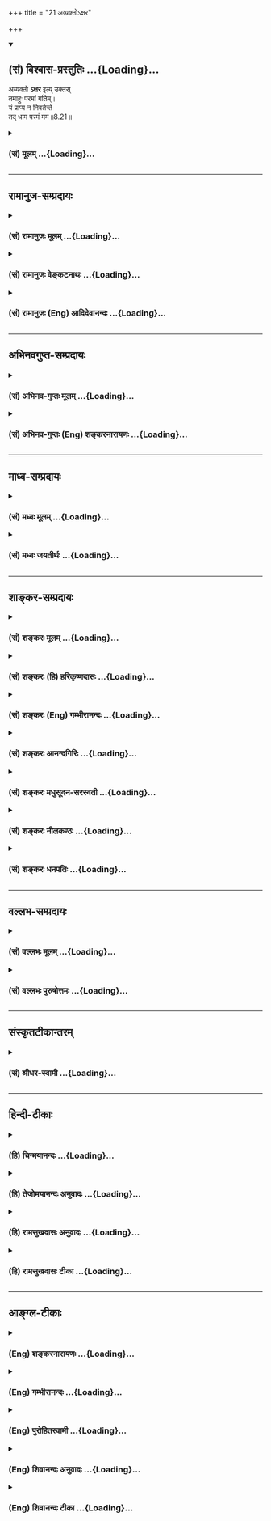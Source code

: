 +++
title = "21 अव्यक्तोऽक्षर"

+++
<div class="js_include" newlevelforh1="2" title="(सं) विश्वास-प्रस्तुतिः" unfilled url="/mahAbhAratam/vyAsaH/shlokashaH/06-bhIShma-parva/03-bhagavad-gItA-parva/saMskRtam/vishvAsa-prastutiH/08_axara-para-brahma-yo/21_avyakto-xara.md">
<details open><summary><h2>(सं) विश्वास-प्रस्तुतिः ...{Loading}...</h2></summary>

अव्यक्तो **ऽक्षर** इत्य् उक्तस्  
तमाहुः परमां गतिम्।  
यं प्राप्य न निवर्तन्ते  
तद् धाम परमं मम॥8.21॥
</details>
</div>
<div class="js_include collapsed" newlevelforh1="3" title="(सं) मूलम्" unfilled url="/mahAbhAratam/vyAsaH/shlokashaH/06-bhIShma-parva/03-bhagavad-gItA-parva/saMskRtam/mUlam/08_axara-para-brahma-yo/21_avyakto-xara.md">
<details><summary><h3>(सं) मूलम् ...{Loading}...</h3></summary>

अव्यक्तोऽक्षर इत्युक्तस्तमाहुः परमां गतिम्।  
यं प्राप्य न निवर्तन्ते तद्धाम परमं मम।।8.21।।
</details>
</div>


_________________
## रामानुज-सम्प्रदायः
<div class="js_include collapsed" newlevelforh1="3" title="(सं) रामानुजः मूलम्" unfilled url="/mahAbhAratam/vyAsaH/shlokashaH/06-bhIShma-parva/03-bhagavad-gItA-parva/saMskRtam/rAmAnujaH/mUlam/08_axara-para-brahma-yo/21_avyakto-xara.md">
<details><summary><h3>(सं) रामानुजः मूलम् ...{Loading}...</h3></summary>

।।8.21।। सः **अव्यक्तः अक्षर इति उक्तः**ये त्वक्षरमनिर्देश्यमव्यक्तं
पर्युपासते। (गीता 12।3)कूटस्थोऽक्षर उच्यते।। (गीता 15।16) इत्यादिषु
**तं** वेदविदः **परमां गतिम् आहुः** अयम् एवयः प्रयाति त्यजन् देहं स याति
परमां गतिम्।। इत्यत्र परमगतिशब्दनिर्दिष्टः अक्षरः
प्रकृतिसंसर्गवियुक्तस्वरूपेण अवस्थित आत्मा इत्यर्थः।**यम्** एवंभूतं
स्वरूपेणावस्थितम् **प्राप्य न निवर्तन्ते तद् मम परमं धाम** परमं
नियमनस्थानम्। अचेतनप्रकृतिः एकं नियमनस्थानम् तत्संसृष्टरूपा जीवप्रकृतिः
द्वितीयं नियमनस्थानम् अचित्संसर्गवियुक्तं स्वरूपेणावस्थितं मुक्तस्वरूपं
परमं नियमनस्थानम् इत्यर्थः। तत् च अपुनरावृत्तिरूपम्। अथवा प्रकाशवाची
धामशब्दः प्रकाशः च इह ज्ञानम् अभिप्रेतं प्रकृतिसंसृष्टात्
परिच्छिन्नज्ञानरूपाद् आत्मनः अपरिच्छिन्नज्ञानरूपतया मुक्तस्वरूपं परं
धाम। ज्ञानिनः प्राप्यं तु तस्माद् अत्यन्तविभक्तम् इत्याह --

</details>
</div>
<div class="js_include collapsed" newlevelforh1="3" title="(सं) रामानुजः वेङ्कटनाथः" unfilled url="/mahAbhAratam/vyAsaH/shlokashaH/06-bhIShma-parva/03-bhagavad-gItA-parva/saMskRtam/rAmAnujaH/venkaTanAthaH/08_axara-para-brahma-yo/21_avyakto-xara.md">
<details><summary><h3>(सं) रामानुजः वेङ्कटनाथः ...{Loading}...</h3></summary>

।। 8.21परः इत्यादिश्लोकद्वयस्यार्थमाह -- अथेति। अयमभिप्रायः -- भगवन्तं
प्राप्तानां पुनरावृत्तिः प्रागेवोक्ता अव्यक्तात्परत्वेन
निर्दिष्टोऽक्षरश्च जीव एव भवितुमर्हतिअपरेयमितस्त्वन्याम् \[7।5\]
इत्यादिप्रत्यभिज्ञानात् वक्तव्या च कैवल्यार्थिनामवरोहाभावादपुनरावृत्तिः।
अत एव तत्परमेवेदं श्लोकद्वयम् -- इति। अव्यक्तस्यैव पूर्वप्रकृतत्वात्
अत्रापिअव्यक्तात् इत्येव परभेदः। तस्य चापेक्षया
परशब्दान्यशब्दाभ्यामप्यन्वयः। तत्र च
पौनरुक्त्यव्युदासायोत्कृष्टत्वाभिधानमुखेन पुरुषार्थरूपत्वपरः परशब्दः। तत
एव च स्वरूपभेदस्य सिद्धत्वादन्यशब्दः प्रकारान्यत्वपरः। अतः स च
प्रकारभेदश्चेतनत्वरूप एव प्रमाणसिद्ध इत्यभिप्रायेणाह -- तस्मादिति।
भावशब्दोऽत्र पदार्थमात्रवाची। व्यक्तः इति पदच्छेदो न युक्तःअव्यक्तोऽक्षरः
इत्यत्रैवाभिधानात् दुर्ग्रहे च जीवे
व्यक्तशब्दप्रयोगानुपपत्तेरित्यभिप्रायेणाह -- केनचिदिति। ननु
जीवस्याव्यक्तत्वमयुक्तं प्रत्यक्षानुमानागमैर्यथासम्भवं तद्व्यक्तेः
अन्यथा खपुष्पत्वप्रसङ्गादित्यत्राह -- स्वसंवेद्येति। प्रमाणान्तराणि हि
साधारण्येन तत्प्रतिपादकानीति भावः। नित्यत्वे
द्वितीयाध्यायोक्तहेतुस्मरणंउत्पत्तिविनाशानर्हतयेति। भूतशब्दोऽत्र
महाभूतपरः तद्विनाशेऽप्यात्मस्थितवचनेन नित्यत्वस्यानायासादलभात्। तत्र
सर्वशब्दाभिप्रायवशादेव सकारणत्वं सकार्यत्वं च
सिद्धमित्यभिप्रायेणाहवियदादिष्विति। प्रसक्तो हि नाशो जीवे निषेध्यः
प्रसङ्गश्चात्र नश्यत्पदार्थानुप्रवेशवशात् यथा तिलेषु दह्यमानेषु
तदनुप्रविष्टं तैलमपि दह्यते ततश्च सर्वेषु भूतेषु नश्यत्स्वित्यस्यैव
सामर्थ्यलब्धमुक्तंतत्र तत्र स्थितोऽपीतियः स सर्वेषु \[  
  
मम इति सम्बन्धमात्रविधानस्य प्रागेव सिद्धेः स्थानस्य च
स्थानिसापेक्षत्वनियमात् य आत्मनि तिष्ठन् \[श.प.ब्रा.14।6।5।30\]
इत्याद्युक्तमधिष्ठेयं स्थानपर्यायं धामशब्देन
विवक्षितमित्याहनियमनस्थानमिति। अत्र किमपरं नियमनस्थानं यद्व्यवच्छेदाय
परमशब्दः इत्यत्राहअचेतनेति। अत्र परमधामत्वव्यपदेशात्परिशुद्धात्मविषयत्वं
सिद्धम् ततश्चाशुद्धो जीवोऽप्यपर एव विवक्षित इत्याहतत्संसृष्टेति। यदि
मुक्तोऽपि परमात्मपरतन्त्रः तर्हि स्वतन्त्रेण परमात्मना पुनरपि संसारगर्ते
प्रक्षिप्येतेत्यत्राहतच्चेति। अयं भावः -- अविद्यादिर्हि संसारकारणम् न तु
पारतन्त्र्यं अविद्यादेश्च प्रक्षयादीश्वरकारुण्यादीनां च स्वाभाविकत्वान्न
मुक्तस्य संसारगन्ध इत्यर्थः। यद्वा न केवलं भगवत्प्राप्तिरेव
अपुनरावृत्तिरूपा किन्तु परिशुद्धजीवप्राप्तिरपि अवरोहणाभावात्तथेति
भावः। नियमनस्थानं इत्यस्याश्रितविशेषणोपादानारुचेराहअथ वेति। अस्तु
धामशब्दस्तेजःपयार्यः प्रकाशवाची तस्य कथमत्रान्वयः इत्यत्राहप्रकाशश्चेति।
विशेषणफलितं दर्शयति -- प्रकृतिसंसृष्टादिति। प्रकाशपक्षे -- तत् परमं धाम
मम -- मच्छेषभूतम् -- इति वाक्यार्थः। यद्यपिअपरेयम् \[7।5\] इत्यादिना
प्रागेव स्वशेषत्वमुक्तम् तथापि समष्टिचेतनमात्रविषयत्वं तत्र प्रतीयते इह
तु मुक्तस्यापि स्वशेषत्वमुच्यत इत्यपौनरुक्त्यम्।  
  

</details>
</div>
<div class="js_include collapsed" newlevelforh1="3" title="(सं) रामानुजः (Eng) आदिदेवानन्दः" unfilled url="/mahAbhAratam/vyAsaH/shlokashaH/06-bhIShma-parva/03-bhagavad-gItA-parva/saMskRtam/rAmAnujaH/english/AdidevAnandaH/08_axara-para-brahma-yo/21_avyakto-xara.md">
<details><summary><h3>(सं) रामानुजः (Eng) आदिदेवानन्दः ...{Loading}...</h3></summary>

8.20 - 8.21 Superior, as an object of human end, to this unmanifest
(Avyakta), which is inanimate Prakrti, there is another state of being,
of a kind different from this, but also called Avyakta. It has only knowledge-form and is also unmanifest. It is the self, Atman. It is unmanifest because It cannot be apprehended by any means of knowledge
(Pramanas). The meaning is that Its nature is unie and that It can be known only to Itself. That is, It can be understood only vaguely in the ordinary ways of knowing. It is eternal, namely, ever-enduring, because It is not subject to origination and annihilation. In texts like 'For those who meditate on the imperishable, undefinable, the unmanifest'
(12.3) and 'The imperishable is called the unchanging' (15.16) - that being the self. It has been called the unmanifest (Avyakta) and imperishable (Aksara); when all material elements like ether, etc., with their causes and effects are annihilated, the self is not annihilated in spite of It being found alone with all the elements. \[The elements are what constitute the bodies of beings.\] The knowers of the Vedas declare It as the highest end. The meaning is that the imperishable entity which has been denoted by the term 'highest goal' in the passage, 'Whosoever abandons the body and departs (in the manner described) reaches the highest state (Dhama)' (8.13), is the self (Atman) abiding in Its essential nature free from the contact with the Prakrti. This self,
which abides thus in Its essential nature, by attaining which It does not return, - this is My 'highest abode,' i.e., is the highest object of My control. The inanimate Prakrti is one object of My control. The animate Prakrti associated with this inanimate Prakrti is the second object of My control. The pristine nature of the freed self, free from contact with inanimate matter, is the highest object of My rule. Such is the meaning. This state is also one of non-return to Samsara. Or the term 'dhama' may signify 'luminosity'. And luminosity connotes knowledge. The essential nature of the freed self is boundless knowledge, or supreme light, which stands in contrast to the shrunken knowledge of the self, when involved in Prakrti. \[The description given above is that of Kaivalya, the state of self-luminous existence as the pure self\]. Sri Krsna now teaches that the object of attainment for the Jnanin, is totally different from this:

</details>
</div>


_________________
## अभिनवगुप्त-सम्प्रदायः
<div class="js_include collapsed" newlevelforh1="3" title="(सं) अभिनव-गुप्तः मूलम्" unfilled url="/mahAbhAratam/vyAsaH/shlokashaH/06-bhIShma-parva/03-bhagavad-gItA-parva/saMskRtam/abhinava-guptaH/mUlam/08_axara-para-brahma-yo/21_avyakto-xara.md">
<details><summary><h3>(सं) अभिनव-गुप्तः मूलम् ...{Loading}...</h3></summary>

।।8.20 -- 8.22।। सर्वतो लोकेभ्यः पुनरावत्तिः न तु मां परमेश्वरं +++(S K omit
परमेश्वरम्)+++ प्राप्य इति स्फुटयति -- पर इत्यादि प्रतिष्ठितमित्यन्तम्।
उक्तप्रकारं कालसंकलनाविवर्जितं तु वासुदेवतत्त्वम्। व्यक्तम् सर्वानुगतम्
तत्त्वेऽपि अव्यक्तम् दुष्प्रापत्वात्। तच्च भक्तिलभ्यमित्यावेदितं प्राक्।
तत्रस्थं च एतद्विश्वं यत्खलु अविनाशिरूपं ( स्वरूपम्) सदा तथाभूतम्। तत्र
कः पुनःशब्दस्य आवृत्तिशब्दस्य चार्थः स हि मध्ये तत्स्वभावविच्छेदापेक्षः।
न च सदातनविश्वोत्तीर्णविश्वाव्यतिरिक्त -- विश्वप्रतिष्ठात्मक +++(SNK [n]
विश्वनिष्ठात्मक -- )+++ परबोधस्वातन्त्र्यस्वभावस्य श्रीपरमेश्वरस्य
तद्भावप्राप्तिः +++(N -- प्राप्तस्य)+++ \[ संभवति \] येन स्वभावविच्छेदः कोऽपि
कदाप्यस्ति \[इति कल्प्येत\]। अतो युक्तमुक्ततम् मामुपेत्य तु +++(VIII 16)+++
इति।

</details>
</div>
<div class="js_include collapsed" newlevelforh1="3" title="(सं) अभिनव-गुप्तः (Eng) शङ्करनारायणः" unfilled url="/mahAbhAratam/vyAsaH/shlokashaH/06-bhIShma-parva/03-bhagavad-gItA-parva/saMskRtam/abhinava-guptaH/english/shankaranArAyaNaH/08_axara-para-brahma-yo/21_avyakto-xara.md">
<details><summary><h3>(सं) अभिनव-गुप्तः (Eng) शङ्करनारायणः ...{Loading}...</h3></summary>

8.21 See Comment under 8.22

</details>
</div>


_________________
## माध्व-सम्प्रदायः
<div class="js_include collapsed" newlevelforh1="3" title="(सं) मध्वः मूलम्" unfilled url="/mahAbhAratam/vyAsaH/shlokashaH/06-bhIShma-parva/03-bhagavad-gItA-parva/saMskRtam/madhvaH/mUlam/08_axara-para-brahma-yo/21_avyakto-xara.md">
<details><summary><h3>(सं) मध्वः मूलम् ...{Loading}...</h3></summary>

।।8.20 -- 8.21।। अव्यक्तो भगवान्यं प्राप्य न निवर्तन्ते इतिमामुपेत्य
\[8।15\] इत्यस्य परामर्शात्। अव्यक्तं परमं विष्णुं इति प्रयोगाच्च गारुडे।
धाम स्वरूपं तेजस्स्वरूपंतेजस्स्वरूपं च गृहं प्राज्ञैर्धामेति गीयते
इत्यभिधानात्।

</details>
</div>
<div class="js_include collapsed" newlevelforh1="3" title="(सं) मध्वः जयतीर्थः" unfilled url="/mahAbhAratam/vyAsaH/shlokashaH/06-bhIShma-parva/03-bhagavad-gItA-parva/saMskRtam/madhvaH/jayatIrthaH/08_axara-para-brahma-yo/21_avyakto-xara.md">
<details><summary><h3>(सं) मध्वः जयतीर्थः ...{Loading}...</h3></summary>

।।8.20 -- 8.21।। इदानीमव्यक्ताख्यात्मेति यदुक्तं तत्साधयितुमाह --
**अव्यक्त** इति। मामुपेत्य \[8।1516\] इत्युक्तार्थस्ययं प्राप्य न
निवर्तन्ते इत्यव्यक्तविषयतया परामर्शात्। न केवलमव्यक्तशब्दो युक्तिबलात्
भगवति नीयते। किन्तु वाचकस्य तस्येत्याह -- **अव्यक्तमि**ति। कथं तर्हि
भगवता व्यक्तस्य स्वस्थानत्वमुच्यते इत्यत आह -- **धामे**ति।

</details>
</div>


_________________
## शाङ्कर-सम्प्रदायः
<div class="js_include collapsed" newlevelforh1="3" title="(सं) शङ्करः मूलम्" unfilled url="/mahAbhAratam/vyAsaH/shlokashaH/06-bhIShma-parva/03-bhagavad-gItA-parva/saMskRtam/shankaraH/mUlam/08_axara-para-brahma-yo/21_avyakto-xara.md">
<details><summary><h3>(सं) शङ्करः मूलम् ...{Loading}...</h3></summary>

।।8.21।। --,योऽसौ **अव्यक्तः अक्षरः इत्युक्तः तमेव** अक्षरसंज्ञकम्
अव्यक्तं भावम् **आहुः परमां** प्रकृष्टां **गतिम्। यं** परं भावं
**प्राप्य** गत्वा **न** **निवर्तन्ते** संसाराय तत् **धाम** स्थानं
**परमं** प्रकृष्टं **मम** विष्णोः परमं पदमित्यर्थः।। तल्लब्धेः उपायः
उच्यते --,

</details>
</div>
<div class="js_include collapsed" newlevelforh1="3" title="(सं) शङ्करः (हि) हरिकृष्णदासः" unfilled url="/mahAbhAratam/vyAsaH/shlokashaH/06-bhIShma-parva/03-bhagavad-gItA-parva/saMskRtam/shankaraH/hindI/harikRShNadAsaH/08_axara-para-brahma-yo/21_avyakto-xara.md">
<details><summary><h3>(सं) शङ्करः (हि) हरिकृष्णदासः ...{Loading}...</h3></summary>

।।8.21।। जो वह अव्यक्त अक्षर ऐसे कहा गया है उसी अक्षर नामक अव्यक्तभावको
परम -- श्रेष्ठ गति कहते हैं। जिस परम भावको प्राप्त होकर ( मनुष्य ) फिर
संसारमें नहीं लौटते वह मेरा परम श्रेष्ठ स्थान है अर्थात् मुझ विष्णुका
परमपद है।

</details>
</div>
<div class="js_include collapsed" newlevelforh1="3" title="(सं) शङ्करः (Eng) गम्भीरानन्दः" unfilled url="/mahAbhAratam/vyAsaH/shlokashaH/06-bhIShma-parva/03-bhagavad-gItA-parva/saMskRtam/shankaraH/english/gambhIrAnandaH/08_axara-para-brahma-yo/21_avyakto-xara.md">
<details><summary><h3>(सं) शङ्करः (Eng) गम्भीरानन्दः ...{Loading}...</h3></summary>

8.21 He Himself who has been uktah, meantioned; as avyaktah, Unmanifest;
the aksarah, Immutable; ahuh, they call; tam, Him-that very unmanifest
Reality which is termed as the Immutable; the paramam, supreme; gatim,
Goal. Tat, That; is the paramam, supreme; dhama, abode, i.e. the supreme
State; mama, of Mine, of Visnu; yam prapya, reaching which Reality; na
nivartante, they do not return to the worldly state. The means for
gaining That is being stated:

</details>
</div>
<div class="js_include collapsed" newlevelforh1="3" title="(सं) शङ्करः आनन्दगिरिः" unfilled url="/mahAbhAratam/vyAsaH/shlokashaH/06-bhIShma-parva/03-bhagavad-gItA-parva/saMskRtam/shankaraH/AnandagiriH/08_axara-para-brahma-yo/21_avyakto-xara.md">
<details><summary><h3>(सं) शङ्करः आनन्दगिरिः ...{Loading}...</h3></summary>

।।8.21।। यथोक्तेऽव्यक्ते भावे श्रुतिसंमतिमाह -- **अव्यक्त इति।** तस्य
परमगतित्वं साधयति -- **यं प्राप्येति।** योऽसावव्यक्तो भावोऽत्र दर्शितः
सयेनाक्षरं पुरुषं वेद सत्यम् इत्यादिश्रुतावक्षर इत्युक्तस्तं वाक्षरं
भावं परमां गतिंपुरुषान्न परं किंचित्सा काष्ठा सा परा गतिः इत्याद्याः
श्रुतयो वदन्तीत्याह -- **योऽसाविति।** परमपुरुषस्य परमगतित्वमुक्तं
व्यनक्ति -- **यं भावमिति।**तद्विष्णोः परमं पदम् इति श्रुतिमत्र संवादयति
-- **तद्धामेति।**

</details>
</div>
<div class="js_include collapsed" newlevelforh1="3" title="(सं) शङ्करः मधुसूदन-सरस्वती" unfilled url="/mahAbhAratam/vyAsaH/shlokashaH/06-bhIShma-parva/03-bhagavad-gItA-parva/saMskRtam/shankaraH/madhusUdana-sarasvatI/08_axara-para-brahma-yo/21_avyakto-xara.md">
<details><summary><h3>(सं) शङ्करः मधुसूदन-सरस्वती ...{Loading}...</h3></summary>

।।8.21।। यो भाव इहाव्यक्त इत्यक्षर इति चोक्तोऽन्यत्रापि श्रुतिषु स्मृतिषु
च तं भावमाहुः श्रुतयः स्मृतयश्चपुरुषान्न परं किंचित्सा काष्ठा सा परा
गतिः इत्याद्याः। परमामुत्पत्तिविनाशशून्यस्वप्रकाशपरमानन्दरूपां गतिं
पुरुषार्थविश्रान्तिम्। यं भावं प्राप्य न पुनः निवर्तन्ते संसाराय तद्धाम
स्वरूपं मम विष्णोः परमं सर्वोत्कृष्टम्। मम धामेति राहोः शिर
इतिवद्भेदकल्पनया षष्ठी। अतोऽहमेव परमा गतिरित्यर्थः।

</details>
</div>
<div class="js_include collapsed" newlevelforh1="3" title="(सं) शङ्करः नीलकण्ठः" unfilled url="/mahAbhAratam/vyAsaH/shlokashaH/06-bhIShma-parva/03-bhagavad-gItA-parva/saMskRtam/shankaraH/nIlakaNThaH/08_axara-para-brahma-yo/21_avyakto-xara.md">
<details><summary><h3>(सं) शङ्करः नीलकण्ठः ...{Loading}...</h3></summary>

।।8.21।। अव्यक्तो न व्यज्यत इति दृश्यत्वं निरस्तम्। अक्षरोऽश्नुते
व्याप्नोतीति त्रिविधपरिच्छेदशून्यत्वमुक्तम्। तं भावं परमां गतिम्।
ब्रह्मलोकान्ता गतिरपरमा। कार्यत्वात्। इयं तु परमा। कार्यकराणातीतत्वात्।
आहुःएषास्य परमा गतिः इत्यादयः श्रुतयः। यं भावं प्राप्य न निवर्तन्ते पुनः
संसारे न पतन्ति तदिति विधेयापेक्षं क्लीबत्वम्। स एव मम विष्णोः
परममुपाध्यस्पृष्टं धाम प्रकाशःतद्विष्णोः परमं पदम् इति श्रुतिप्रसिद्धं
निष्कलं ब्रह्म।

</details>
</div>
<div class="js_include collapsed" newlevelforh1="3" title="(सं) शङ्करः धनपतिः" unfilled url="/mahAbhAratam/vyAsaH/shlokashaH/06-bhIShma-parva/03-bhagavad-gItA-parva/saMskRtam/shankaraH/dhanapatiH/08_axara-para-brahma-yo/21_avyakto-xara.md">
<details><summary><h3>(सं) शङ्करः धनपतिः ...{Loading}...</h3></summary>

।।8.21।। योऽसौ अव्यक्तोऽक्षर इत्युक्तस्तमाहुः परमां गतिम्एतद्वै तदक्षरं
गार्गि ब्राह्मणा अभिवदन्ति अस्थूलमनणुएतस्य वाऽक्षरस्य प्रशासने गार्गि
सूर्याचन्द्रमसौ विधृतौ तिष्ठतः। एतस्मिन्नु खल्वक्षरे गार्गि आकाश ओतश्च
प्रोतश्चपुरुषान्न परं किंचित्सा काष्ठा सा परा गतिः
इत्यादिश्रुतयस्तमेवाक्षरसंज्ञकं अव्यक्तं भावे परमां प्रकृष्टां गतिं
प्राप्यमाहुः। यं प्राप्यं भावं प्राप्य गत्वा पुनः संसाराय न निवर्तन्ते।
जन्ममरणादिरुपां संसृतिं न प्राप्नुवन्ति। मम विषणोः परब्रह्मणः तत्परमं
सर्वोत्कृष्टं धाम स्थानंतद्विष्णोः परमं पदम् इति श्रुतेः। श्रुतावत्र च
राहोः शिर इतिवदभेदेऽपि भेदकल्पनया षष्ठी। अतोऽहमेव मोक्षाख्यं परमं
स्थानमित्यर्थः।

</details>
</div>


_________________
## वल्लभ-सम्प्रदायः
<div class="js_include collapsed" newlevelforh1="3" title="(सं) वल्लभः मूलम्" unfilled url="/mahAbhAratam/vyAsaH/shlokashaH/06-bhIShma-parva/03-bhagavad-gItA-parva/saMskRtam/vallabhaH/mUlam/08_axara-para-brahma-yo/21_avyakto-xara.md">
<details><summary><h3>(सं) वल्लभः मूलम् ...{Loading}...</h3></summary>

।।8.21।। तथापि सोऽव्यक्तोऽक्षर इत्युक्तः। न चाव्यक्तशब्देन जीवः
प्रकृतिर्वाऽभिधेयायं प्राप्य न निवर्त्तन्ते इत्युक्तत्वात् जीवादौ
तथात्वासम्भवात् तथा सति नित्यमुक्तत्वापत्त्या
शास्त्रसाधनादिवैफल्यापत्तेश्च। अतएव ज्ञानमार्गीयाणां तत्प्राप्तिरेव
मुक्तिरिति तदाह -- तमाहुः परमां गतिमिति। मम पुरुषोत्तमस्याधिष्ठानभूतं च
तदित्याह -- परमं मम धामेति वैकुण्ठभुवनं तेजश्च प्रकाशात्मकम्सत्यं
ज्ञानमनन्तं यद्ब्रह्म ज्योतिः सनातनम्। ते तु ब्रह्मह्रदं नीता मग्नाः
कृष्णेन चोद्धृताः। ददृशुर्ब्रह्मणो लोकं इत्यादिवाक्यात् ततो
भूतप्रकृतिवियुक्तात्मा गुणातिगो द्युभ्वाद्यायतनोऽनन्तरूपोऽगणितानन्दः
सर्वधर्माश्रयः पुरुषप्रकृतिको ब्रह्मपदवाच्योऽक्षरोऽध्यात्मरूपं
पुरुषोत्तमस्य धामतदाहुरक्षरं ब्रह्म सर्वकारणकारणम्। विष्णोर्धाम परं
साक्षात् पुरुषस्य महात्मनः। इति वाक्यात्। सोऽयं ससाधनज्ञानलभ्यः अहं तु न
तथाऽहैतुकभक्तिलभ्यत्वादित्याह।

</details>
</div>
<div class="js_include collapsed" newlevelforh1="3" title="(सं) वल्लभः पुरुषोत्तमः" unfilled url="/mahAbhAratam/vyAsaH/shlokashaH/06-bhIShma-parva/03-bhagavad-gItA-parva/saMskRtam/vallabhaH/puruShottamaH/08_axara-para-brahma-yo/21_avyakto-xara.md">
<details><summary><h3>(सं) वल्लभः पुरुषोत्तमः ...{Loading}...</h3></summary>

  
  
।।8.21।। एवमव्यक्तपरस्वरूपमुक्त्वा ज्ञानार्थं विशिनष्टि -- अव्यक्त इति।
अव्यक्तः अप्रकटः ज्ञातुभशक्यो यो भावः स अक्षरः न क्षरति न चलति
मच्चरणांशरूप इत्युक्तः तमक्षरं वेदादिविदः परमां परस्य अनुमेयां गतिमाहुः।
ननु ते तस्य परमगतित्वं कुतो वदन्ति। इत्याशङ्क्याह -- यं प्राप्य न
निवर्तन्ते इति। यत्स्थानं प्राप्य न निवर्तन्ते पुनर्जन्मानो न भवन्ति
अतस्तथा वदन्तीत्यर्थः। तथात्वं तस्य स्वसम्बन्धादित्याह -- तदिति।
तदक्षरात्मकं मम परममुत्कृष्टं धाम गृहमित्यर्थः। मद्गृहत्वात्
पुनरावृत्तिर्न भवतीति भावः।  
  

</details>
</div>


_________________
## संस्कृतटीकान्तरम्
<div class="js_include collapsed" newlevelforh1="3" title="(सं) श्रीधर-स्वामी" unfilled url="/mahAbhAratam/vyAsaH/shlokashaH/06-bhIShma-parva/03-bhagavad-gItA-parva/saMskRtam/shrIdhara-svAmI/08_axara-para-brahma-yo/21_avyakto-xara.md">
<details><summary><h3>(सं) श्रीधर-स्वामी ...{Loading}...</h3></summary>

।।8.21।। अविनाशे प्रमाणं दर्शयन्नाह **-- अव्यक्त इति।** यो भावः
अव्यक्तोऽतीन्द्रियोऽक्षरः प्रवेशनाशशून्य इतितथाऽक्षरात्संभवतीह विश्वम्
इत्यादिश्रुतिष्वक्षर इत्युक्तः तं परमां गतिं गम्यं
पुरुषार्थमाहुःपुरुषान्न परं किंचित्सा काष्ठा सा परा गतिः इत्यादिश्रुतयः।
परमगतित्वमेवाह -- यं प्राप्य न निवर्तन्त इति। तच्च ममैव धाम स्वरूपम्।
ममैवेत्युपचारे षष्ठी राहोः शिर इतिवत्। अतोऽहमेव परमा गतिरित्यर्थः।

</details>
</div>


_________________
## हिन्दी-टीकाः
<div class="js_include collapsed" newlevelforh1="3" title="(हि) चिन्मयानन्दः" unfilled url="/mahAbhAratam/vyAsaH/shlokashaH/06-bhIShma-parva/03-bhagavad-gItA-parva/hindI/chinmayAnandaH/08_axara-para-brahma-yo/21_avyakto-xara.md">
<details><summary><h3>(हि) चिन्मयानन्दः ...{Loading}...</h3></summary>

।।8.21।। पूर्व श्लोक में जिसे सनातन अव्यय भाव कहा गया है जो अविनाशी रहता
हैं उसे ही यहाँ अक्षर शब्द से इंगित किया गया है। अध्याय के प्रारम्भ में
कहा गया था कि अक्षर तत्त्व ब्रह्म है जो समस्त विश्व का अधिष्ठान है। ँ़
या प्रणव उस ब्रह्म का वाचक या सूचक है जिस पर हमें ध्यान करने का उपदेश
दिया गया था। यह अविनाशी चैतन्य स्वरूप आत्मा ही अव्यक्त प्रकृति को सत्ता
एवं चेतनता प्रदान करता है जिसके कारण प्रकृति इस वैचित्र्यपूर्ण सृष्टि को
व्यक्त करने में समर्थ होती है। यह सनातन अव्यक्त अक्षर आत्मतत्त्व ही
मनुष्य के लिए प्राप्त करने योग्य पररम लक्ष्य है। संसार में जो कोई भी
स्थिति या लक्ष्य हम प्राप्त करते हैं उससे बारम्बार लौटना पड़ता है। संसार
शब्द का अर्थ ही है वह जो निरन्तर बदलता रहता है। निद्रा कोई जीवन का अन्त
नहीं वरन् दो कर्मप्रधान जाग्रत अवस्थाओं के मध्य का विश्राम काल है उसी
प्रकार मृत्यु भी जीवन की समाप्ति नहीं है। प्रायः वह जीव के दो विभिन्न
शरीर धारण करने के मध्य का अव्यक्त अवस्था में विश्राम का क्षण होता है। यह
पहले ही बताया जा चुका है कि ब्रह्मलोक तक के सभी लोक पुनरावर्ती हैं जहाँ
से जीवों को पुनः अपनी वासनाओं के क्षय के लिए शरीर धारण करने पड़ते हैं।
पुनर्जन्म दुःखालय कहा गया है इसलिए परम आनन्द का लक्ष्य वही होगा जहाँ से
संसार का पुनरावर्तन नहीं होता। प्रायः वेदान्त के जिज्ञासु विद्यार्थी
प्रश्न पूछते हैं कि आत्मसाक्षात्कार के पश्चात् पुनरावर्तन क्यों नहीं
होगा यद्यपि ऐसा प्रश्न पूछना स्वाभाविक ही है तथापि वह क्षण भर के परीक्षण
के समक्ष टिक नहीं सकता। सामान्यतः कारण की खोज उसी के सम्बन्ध में की जाती
है जो वस्तु उत्पन्न होती है या जो घटना घटित होती हैं और न कि उसके
सम्बन्ध में जो अनुत्पन्न या अघटित है कोई मुझे उत्सुकता से यह नहीं पूछता
कि मैं अस्पताल में क्यों नहीं हूँ जबकि अस्पताल में जाने पर उसका कारण
जानना उचित हो सकता है। हम यह पूछ सकते हैं कि अनन्त ब्रह्म परिच्छिन्न
कैसे बन गया परन्तु इस प्रश्न का कोई औचित्य ही सिद्ध नहीं होता कि अनन्त
वस्तु पुनः परिच्छिन्न क्यों नहीं बनेगी यह प्रश्न अत्युक्तिक इसलिए है कि
यदि वस्तु अनन्तस्वरूप है तो वह न कभी परिच्छिन्न बनी थी और न कभी भविष्य
में बन सकती है। एक छोटीसी बालिका को हम वैवाहिक जीवन के शारीरिक और भावुक
पक्ष के सुखों का वर्णन करके नहीं बता सकते हैं और न समझा सकते हैं। उसमें
उस विषय को समझने की शारीरिक और मानसिक परिपक्वता नहीं होती। बचपन में वह
केवल यह चाहती है कि उसकी माँ उसका विवाह करे परन्तु वही बालिका युवावस्था
में पदार्पण करने पर उस विषय को समझने योग्य बन जाती है। इसी कारण अन्तःकरण
की अशुद्धि रूप गोबर के ढेर के अशुद्ध वातावरण में पड़ा हुआ व्यक्ति खुले
आकाश में मन्दमन्द प्रवाहित समीर की सुगन्ध को कभी नहीं जान सकता। जब वह
व्यक्ति उपदिष्ट ध्यानविधि के अभ्यास से उपाधियों के साथ हुए मिथ्या
तादात्म्य को दूर कर देता है तब वह अपने शुद्ध अनन्तस्वरूप का साक्षात्
अनुभव करता है। स्वप्न से जागने पर ही स्वप्न के मिथ्यात्व का बोध होता है
अन्यथा नहीं और एक बार जाग्रत् अवस्था में आने के पश्चात् स्वप्न के सुख और
दुःख के प्रभाव से मनुष्य सर्वथा मुक्त हो जाता है। यहाँ शुद्ध चैतन्यस्वरूप
आत्मा को महर्षि व्यास जी ने काव्यात्मक शैली द्वारा श्रीकृष्ण के निवास
स्थान के रूप में वर्णित किया है तद्धाम परमं मम। अनेक स्थलों पर यह स्पष्ट
किया गया है कि गीता में भगवान् श्रीकृष्ण मैं शब्द का प्रयोग आत्मस्वरूप
की दृष्टि से करते हैं। अतः यहाँ भी धाम शब्द से किसी स्थान विशेष से
तात्पर्य नहीं वरन् उनके स्वरूप से ही है। यह आत्मानुभूति ही साधक का
लक्ष्य है जो उसके लिए सदैव उपलब्ध भी है। ध्यान द्वारा परम दिव्य पुरुष की
प्राप्ति के प्रकरण में इसका विस्तृत वर्णन किया जा चुका है। अब उस परम धाम
की उपलब्धि का साक्षात् उपाय बताते हैं --

</details>
</div>
<div class="js_include collapsed" newlevelforh1="3" title="(हि) तेजोमयानन्दः अनुवादः" unfilled url="/mahAbhAratam/vyAsaH/shlokashaH/06-bhIShma-parva/03-bhagavad-gItA-parva/hindI/tejomayAnandaH/anuvAdaH/08_axara-para-brahma-yo/21_avyakto-xara.md">
<details><summary><h3>(हि) तेजोमयानन्दः अनुवादः ...{Loading}...</h3></summary>

।।8.21।। जो अव्यक्त अक्षर कहा गया है, वही परम गति (लक्ष्य) है। जिसे
प्राप्त होकर (साधकगण) पुनः (संसार को) नहीं लौटते, वह मेरा परम धाम है।।

</details>
</div>
<div class="js_include collapsed" newlevelforh1="3" title="(हि) रामसुखदासः अनुवादः" unfilled url="/mahAbhAratam/vyAsaH/shlokashaH/06-bhIShma-parva/03-bhagavad-gItA-parva/hindI/rAmasukhadAsaH/anuvAdaH/08_axara-para-brahma-yo/21_avyakto-xara.md">
<details><summary><h3>(हि) रामसुखदासः अनुवादः ...{Loading}...</h3></summary>

।।8.21।। उसीको अव्यक्त और अक्षर कहा गया है और उसीको परमगति कहा गया है
तथा जिसको प्राप्त होनेपर जीव फिर लौटकर नहीं आते, वह मेरा परमधाम है।

</details>
</div>
<div class="js_include collapsed" newlevelforh1="3" title="(हि) रामसुखदासः टीका" unfilled url="/mahAbhAratam/vyAsaH/shlokashaH/06-bhIShma-parva/03-bhagavad-gItA-parva/hindI/rAmasukhadAsaH/TIkA/08_axara-para-brahma-yo/21_avyakto-xara.md">
<details><summary><h3>(हि) रामसुखदासः टीका ...{Loading}...</h3></summary>

।।8.21।।***व्याख्या--*'अव्यक्तोऽक्षर ৷৷. तद्धाम परमं मम'--**भगवान्ने
सातवें अध्यायके अट्ठाईसवें, उन्तीसवें और तीसवें श्लोकमें जिसको
**'माम्',** कहा है तथा आठवें अध्यायके तीसरे श्लोकमें **'अक्षरं
ब्रह्म',** चौथे श्लोकमें **'अधियज्ञः',** पाँचवें और सातवें श्लोकमें
**'माम्',** आठवें श्लोकमें **'परमं पुरुषं दिव्यम्',** नवें श्लोकमें
**'कविं पुराणमनुशासितारम्'** आदि, तेरहवें, चौदहवें, पन्द्रहवें और
सोलहवें श्लोकमें **'माम्',** बीसवें श्लोकमें,**'अव्यक्तः'** और
**'सनातनः'** कहा है, उन सबकी एकता करते हुए भगवान् कहते हैं कि उसीको
अव्यक्त और अक्षर कहते हैं तथा उसीको परमगति अर्थात् सर्वश्रेष्ठ गति कहते
हैं; और जिसको प्राप्त होनेपर जीव फिर लौटकर नहीं आते, वह मेरा परमधाम है
अर्थात् मेरा सर्वोत्कृष्ट स्वरूप है। इस प्रकार जिस प्रापणीय वस्तुको अनेक
रूपोंमें कहा गया है, उसकी यहाँ एकता की गयी है। ऐसे ही चौदहवें अध्यायके
सत्ताईसवें श्लोकमें भी 'ब्रह्म, अविनाशी, अमृत, शाश्वत धर्म और ऐकान्तिक
सुखका आश्रय मैं हूँ' ऐसा कहकर भगवान्ने प्रापणीय वस्तुकी एकता की
है। लोगोंकी ऐसी धारणा रहती है कि सगुण-उपासनाका फल दूसरा है और
निर्गुण-उपासनाका फल दूसरा है। ,इस धारणाको दूर करनेके लिये इस श्लोकमें
सबकी एकताका वर्णन किया गया है। मनुष्योंकी रुचि, विश्वास और योग्यताके
अनुसार उपासनाके भिन्न-भिन्न प्रकार होते हैं, पर उनके अन्तिम फलमें कोई
फरक नहीं होता। सबका प्रापणीय तत्त्व एक ही होता है। जैसे भोजनके प्राप्त न
होनेपर अभावकी और प्राप्त होनेपर तृप्तिकी एकता होनेपर भी भोजनके
पदार्थोंमें भिन्नता रहती है, ऐसे ही परमात्माके प्राप्त न होनेपर अभावकी
और प्राप्त होनेपर पूर्णताकी एकता होनेपर भी उपासनाओंमें भिन्नता रहती है।
तात्पर्य यह हुआ कि उस परमात्माको चाहे सगुण-निराकार मानकर उपासना करें,
चाहे निर्गुण-निराकार मानकर उपासना करें और चाहे सगुण-साकार मानकर उपासना
करें, अन्तमें सबको एक ही परमात्माकी प्राप्ति होती है।

</details>
</div>


_________________
## आङ्ग्ल-टीकाः
<div class="js_include collapsed" newlevelforh1="3" title="(Eng) शङ्करनारायणः" unfilled url="/mahAbhAratam/vyAsaH/shlokashaH/06-bhIShma-parva/03-bhagavad-gItA-parva/english/shankaranArAyaNaH/08_axara-para-brahma-yo/21_avyakto-xara.md">
<details><summary><h3>(Eng) शङ्करनारायणः ...{Loading}...</h3></summary>

8.21. \[The scriptures\] speak of This as Unmanifest and Changeless and declare This is to be the highest Goal. Having attained which people do not return, this is My highest abode.

</details>
</div>
<div class="js_include collapsed" newlevelforh1="3" title="(Eng) गम्भीरानन्दः" unfilled url="/mahAbhAratam/vyAsaH/shlokashaH/06-bhIShma-parva/03-bhagavad-gItA-parva/english/gambhIrAnandaH/08_axara-para-brahma-yo/21_avyakto-xara.md">
<details><summary><h3>(Eng) गम्भीरानन्दः ...{Loading}...</h3></summary>

8.21 He who has been mentioned as the Unmanifested, the Immutable, they call Him the supreme Goal. That is the supreme abode of Mine, reaching which they do not return.

</details>
</div>
<div class="js_include collapsed" newlevelforh1="3" title="(Eng) पुरोहितस्वामी" unfilled url="/mahAbhAratam/vyAsaH/shlokashaH/06-bhIShma-parva/03-bhagavad-gItA-parva/english/purohitasvAmI/08_axara-para-brahma-yo/21_avyakto-xara.md">
<details><summary><h3>(Eng) पुरोहितस्वामी ...{Loading}...</h3></summary>

8.21 The wise say that the Unmanifest and Indestructible is the highest goal of all; when once That is reached, there is no return. That is My Blessed Home.

</details>
</div>
<div class="js_include collapsed" newlevelforh1="3" title="(Eng) शिवानन्दः अनुवादः" unfilled url="/mahAbhAratam/vyAsaH/shlokashaH/06-bhIShma-parva/03-bhagavad-gItA-parva/english/shivAnandaH/anuvAdaH/08_axara-para-brahma-yo/21_avyakto-xara.md">
<details><summary><h3>(Eng) शिवानन्दः अनुवादः ...{Loading}...</h3></summary>

8.21 What is called the Unmanifested and the Imperishable, That they say is the highest goal. They who reach It do not return (to this Samsara).
That is My highest abode (place or state).

</details>
</div>
<div class="js_include collapsed" newlevelforh1="3" title="(Eng) शिवानन्दः टीका" unfilled url="/mahAbhAratam/vyAsaH/shlokashaH/06-bhIShma-parva/03-bhagavad-gItA-parva/english/shivAnandaH/TIkA/08_axara-para-brahma-yo/21_avyakto-xara.md">
<details><summary><h3>(Eng) शिवानन्दः टीका ...{Loading}...</h3></summary>

8.21 अव्यक्तः unmanifested; अक्षरः imperishable; इति thus; उक्तः called;
तम् That; आहुः (they) say; परमाम् the highest; गतिम् goal (path); यम्
which; प्राप्य having reached; न not; निवर्तन्ते return; तत् that; धाम
abode (place or state); परमम् highest; मम My.Commentary Para Brahman is called the Unmanifested because It cannot be perceived by the senses. It is called the Imperishable also. It is allpervading; allpermeating and interpenetrating. Para Brahman is the highest Goal. There is nothing higher than It. This is the true nondual state free from all sorts of limiting adjuncts. The attainment of Brahmaloka (the region of the Creator) etc.; is inferior to this. Only by realising the Self is one liberated from Samsara. (Cf.XII.3;XV.6)

</details>
</div>
